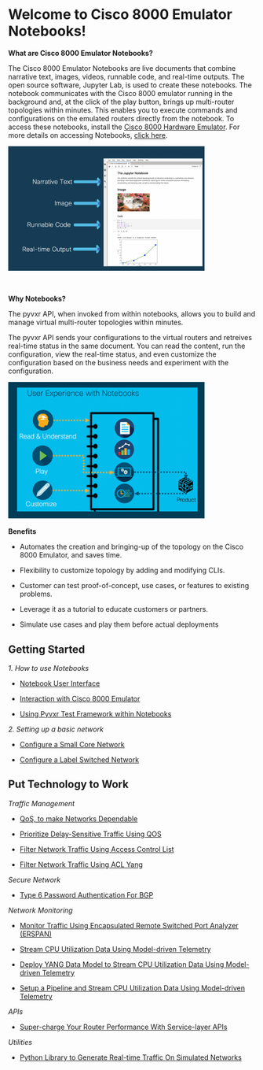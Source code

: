 # Welcome to Cisco 8000 Emulator Notebooks!

<b>What are Cisco 8000 Emulator Notebooks?</b>

The Cisco 8000 Emulator Notebooks are live documents that combine narrative text, images, videos, runnable code, and real-time outputs. The open source software, Jupyter Lab, is used to create these notebooks. The notebook communicates with the Cisco 8000 emulator running in the background and, at the click of the play button, brings up multi-router topologies within minutes. This enables you to execute commands and configurations on the emulated routers directly from the notebook. To access these notebooks, install the [Cisco 8000 Hardware Emulator](https://www.cisco.com/c/en/us/td/docs/iosxr/cisco8000-emulator/cisco8000-hardware-emulator-installation-guide.html). For more details on accessing Notebooks, [click here](https://www.cisco.com/c/en/us/td/docs/iosxr/cisco8000-emulator/cisco8000-hardware-emulator-installation-guide.html#Cisco8000EmulatorNotebooks).

<div>
<img src="Getting-Started/How-to-use-Notebooks/NBUI.png" width="400"/>
</div>

<p>&nbsp;</p>


<b>Why Notebooks?</b>

The pyvxr API, when invoked from within notebooks, allows you to build and manage virtual multi-router topologies within minutes.  

The pyvxr API sends your configurations to the virtual routers and retreives real-time status in the same document. You can read the content, run the configuration, view the real-time status, and even customize the configuration based on the business needs and experiment with the configuration.


<div>
<img src="Getting-Started/images/NBUex.png" width="400"/>
</div>


<b>Benefits</b>

* Automates the creation and bringing-up of the topology on the Cisco 8000 Emulator, and saves time.
 
* Flexibility to customize topology by adding and modifying CLIs.

* Customer can test proof-of-concept, use cases, or features to existing problems.

* Leverage it as a tutorial to educate customers or partners.

* Simulate use cases and play them before actual deployments



## Getting Started

<i> 1. How to use Notebooks </i>

* [Notebook User Interface](./Getting-Started/How-to-use-Notebooks/Using_Notebooks.ipynb)

* [Interaction with Cisco 8000 Emulator](./Getting-Started/How-to-use-Notebooks/Notebook-magic.ipynb) 

* [Using Pyvxr Test Framework within Notebooks](./Getting-Started/How-to-use-Notebooks/Test-framework.ipynb)


<i> 2. Setting up a basic network </i>

* [Configure a Small Core Network](./Getting-Started/Setting-Up-Basic-Network/Small-Core/SmallCore.ipynb)

* [Configure a Label Switched Network](./Getting-Started/Setting-Up-Basic-Network/Ospf-Mpls/ospf-mpls.ipynb)

 
## Put Technology to Work


<i>Traffic Management</i>

* [QoS, to make Networks Dependable](./Put-Technology-to-Work/QoS/QoS-policies.ipynb)

* [Prioritize Delay-Sensitive Traffic Using QOS](./Put-Technology-to-Work/QoS/QoS-high-priority-flows.ipynb)

* [Filter Network Traffic Using Access Control List ](./Put-Technology-to-Work/ACL/Access-Control-List.ipynb)

* [Filter Network Traffic Using ACL Yang ](./Put-Technology-to-Work/ACL/ACLyang.ipynb)

<i>Secure Network </i>

* [Type 6 Password Authentication For BGP](./Put-Technology-to-Work/BGP-Type6-Password-Encryption/Type6-BGP-4-Routers.ipynb)

<i> Network Monitoring </i>

* [Monitor Traffic Using Encapsulated Remote Switched Port Analyzer (ERSPAN)](./Put-Technology-to-Work/ERSPAN/erspan.ipynb)

* [Stream CPU Utilization Data Using Model-driven Telemetry](./Put-Technology-to-Work/Telemetry/TelemetryDialOutCLI.ipynb)

* [Deploy YANG Data Model to Stream CPU Utilization Data Using Model-driven Telemetry](./Put-Technology-to-Work/Telemetry/TelemetryDialOutYang.ipynb)

* [Setup a Pipeline and Stream CPU Utilization Data Using Model-driven Telemetry](./Put-Technology-to-Work/Telemetry/TelemetryDialOutGPB-Yang.ipynb)

<i>APIs</i>

* [Super-charge Your Router Performance With Service-layer APIs](./Put-Technology-to-Work/ServiceLayer/ServiceLayerAPI.ipynb) 

<i> Utilities </i>

* [Python Library to Generate Real-time Traffic On Simulated Networks](./Put-Technology-to-Work/trafficUtils/README.md) 




